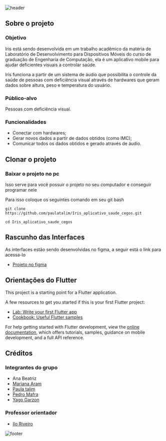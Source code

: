 ![header](https://capsule-render.vercel.app/api?type=waving&color=dba0ff&fontColor=ffffff&height=220&section=header&text=Iris&fontSize=50&animation=fadeIn&fontAlignY=38&desc=Aplicativo%20de%20saúde%20para%20cegos&descAlignY=55)

## Sobre o projeto

### Objetivo
Iris está sendo desenvolvida em um trabalho acadêmico da matéria de Laboratório de Desenvolvimento para Dispositivos Móveis do curso de graduação de Engenharia de Computação, ela é um aplicativo mobile para ajudar deficientes visuais a controlar saúde.

Iris funciona a partir de um sistema de áudio que possibilita o controle da saúde de pessoas com deficiência visual através de hardwares que geram dados sobre altura, peso e temperatura do usuário.

### Público-alvo

Pessoas com deficiência visual.

### Funcionalidades

- Conectar com hardwares;
- Gerar novos dados a partir de dados obtidos (como IMC);
- Comunicar todos os dados obtidos e gerado através de áudio.

## Clonar o projeto

### Baixar o projeto no pc

Isso serve para você possuir o projeto no seu computador e conseguir programar nele

Para isso coloque os seguintes comando em seu git bash

```
git clone https://github.com/paulatalim/Iris_aplicativo_saude_cegos.git
```
```
cd Iris_aplicativo_saude_cegos
```

## Rascunho das Interfaces

As interfaces estão sendo desenvolvidas no figma, a seguir está o link para acessa-lo

- [Projeto no figma](https://www.figma.com/file/QOylwkU2tY26jnc1m1FKEZ/LDDM_app?type=design&node-id=0%3A1&mode=design&t=tBReYkEVQZiF4Mb0-1)

## Orientações do Flutter

This project is a starting point for a Flutter application.

A few resources to get you started if this is your first Flutter project:

- [Lab: Write your first Flutter app](https://docs.flutter.dev/get-started/codelab)
- [Cookbook: Useful Flutter samples](https://docs.flutter.dev/cookbook)

For help getting started with Flutter development, view the
[online documentation](https://docs.flutter.dev/), which offers tutorials,
samples, guidance on mobile development, and a full API reference.

## Créditos

### Integrantes do grupo

- Ana Beatriz
- [Mariana Aram](https://www.linkedin.com/in/mariana-aram-silva-a766b623b/)
- [Paula talim](https://www.linkedin.com/in/paulatalim/)
- [Pedro Mafra](https://www.linkedin.com/in/pedro-mafra-vas/)
- [Yago Garzon](https://www.linkedin.com/in/yago-garzon-chaves-7b57451b3/)

### Professor orientador

- [Ilo Riveiro](https://github.com/ilorivero)

![footer](https://capsule-render.vercel.app/api?type=waving&color=dba0ff&height=150&section=footer)
